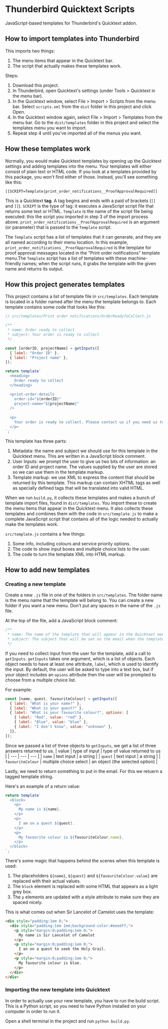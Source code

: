 
Thunderbird Quicktext Scripts
=============================

JavaScript-based templates for Thunderbird's Quicktext addon.

How to import templates into Thunderbird
----------------------------------------

This imports two things:
1. The menu items that appear in the Quicktext bar.
2. The script that actually makes these templates work.

Steps:
1. Download this project.
2. In Thunderbird, open Quicktext's settings (under Tools > Quicktext in the menu bar).
3. In the Quicktext window, select File > Import > Scripts from the menu bar. Select `scripts.xml` from the `dist` folder in this project and click Open.
4. In the Quicktext window again, select File > Import > Templates from the menu bar. Go to the `dist/templates` folder in this project and select the templates menu you want to import.
5. Repeat step 4 until you've imported all of the menus you want.

How these templates work
------------------------

Normally, you would make Quicktext templates by opening up the Quicktext settings and adding templates into the menu. Your templates will either consist of plain text or HTML code. If you look at a templates provided by this package, you won't find either of those. Instead, you'll see something like this:

```
[[SCRIPT=Template|print_order_notifications__ProofApprovalRequired]]
```

This is a Quicktext **tag**. A tag begins and ends with a paid of brackets (`[[` and `]]`). `SCRIPT` is the type of tag: it executes a JavaScript script file that returns some text or HTML. `Template` is the name of the script file being executed: this the script you imported in step 3 of the import process above. `print_order_notifications__ProofApprovalRequired` is an argument (or parameter) that is passed to the `Template` script.

The `Template` script has a list of templates that it can generate, and they are all named according to their menu location. In this example, `print_order_notifications__ProofApprovalRequired` is the template for proof approval messages located in the "Print order notifications" template menu.The `Template` script has a list of templates with these machine-friendly names; when the script runs, it grabs the template with the given name and returns its output.

How this project generates templates
------------------------------------

This project contains a list of template file in `src/templates`. Each template is located in a folder named after the menu the template belongs to. Each template contains some code that looks like this:

```js
// src/templates/Print order notifications/OrderReadyToCollect.js

/**
 * name: Order ready to collect
 * subject: Your order is ready to collect
 */

const [orderID, projectName] = getInputs([
  { label: "Order ID" },
  { label: "Project name" },
]);

return template`
  <heading>
    Order ready to collect
  </heading>

  <print-order-details
    order-id="${orderID}"
    project-name="${projectName}"
  />
  
  <p>
    Your order is ready to collect. Please contact us if you need us to deliver it to you.
  </p>
`;
```

This template has three parts:
1. Metadata: the name and subject we should use for this template in the Quicktext menu. This are written in a JavaScript block comment.
2. User Inputs: we prompt the user to give us two bits of information: an order ID and project name. The values supplied by the user are stored so we can use them in the template markup.
3. Template markup: we use XML to express the content that should be returned by this template. This markup can contain XHTML tags as well as specially defined tags that will be translated into valid HTML.

When we run `build.py`, it collects these templates and makes a bunch of template import files, found in `dist/templates`. You import these to create the menu items that appear in the Quicktext menu. It also collects these templates and combines them with the code in `src/template.js` to make a complete JavaScript script that contains all of the logic needed to actually make the templates work.

`src/template.js` contains a few things:
1. Some info, including colours and service priority options.
2. The code to show input boxes and multiple choice lists to the user. 
3. The code to turn the template XML into HTML markup.

How to add new templates
------------------------

### Creating a new template

Create a new `.js` file in one of the folders in `src/templates`. The folder name is the menu name that the template will belong to. You can create a new folder if you want a new menu. Don't put any spaces in the name of the `.js` file.

At the top of the file, add a JavaScript block comment:
```js
/**
 * name: The name of the template that will appear in the Quicktext menu bar
 * subject: The subject that will be set on the email when the template is selected
 */
 ```

If you need to collect input from the user for the template, add a call to `getInputs`. `getInputs` takes one argument, which is a list of objects. Each object needs to have at least one attribute, `label`, which is used to identify the input. By default, the user will be asked to type into a text box, but if your object includes an `opions` attribute then the user will be prompted to choose from a multiple choice list.

For example:
```js
const [name, quest, favouriteColour] = getInputs([
  { label: "What is your name?" },
  { label: "What is your quest?" },
  { label: "What is your favourite colour?", options: [
    { label: "Red", value: "red" },
    { label: "Blue", value: "blue" },
    { label: "I don't know", value: "unknown" },
  ]},
]);
```
Since we passed a list of three objects to `getInputs`, we get a list of three answers returned to us.
| value              | type of input           | type of value returned to us    |
| ---                | ---                     | ---                             |
| `name`             | text input              | a string                        |
| `quest`            | text input              | a string                        |
| `favouriteColour`  | multiple choice select  | an object (the selected option) |

Lastly, we need to return something to put in the email. For this we retuern a tagged template string.

Here's an example of a return value:
```js
return template`
  <block>
    <p>
      My name is ${name}.
    </p>
    <p>
      I am on a quest ${quest}.
    </p>
    <p>
      My favourite colour is ${favouriteColour.name}.
    </p>
  </block>
`;
```

There's some magic that happens behind the scenes when this template is used:
1. The placeholders `${name}`, `${quest}` and `${favouriteColour.value}` are replaced with their actual values.
2. The `block` element is replaced with some HTML that appears as a light grey box.
3. The `p` elements are updated with a style attribute to make sure they are spaced nicely.

This is what comes out when Sir Lancelot of Camelot uses the template:

```html
<div style="padding:1em 0;">
  <div style="padding:1em 1em;background-color:#eeedff;">
    <p style="margin:0;padding:1em 0;">
      My name is Sir Lancelot of Camelot
    </p>
    <p style="margin:0;padding:1em 0;">
      I an on a quest to seek the Holy Grail. 
    </p>
    <p style="margin:0;padding:1em 0;">
      My favourite colour is blue.
    </p>
  </div>
</div>
```

### Importing the new template into Quicktext

In order to actually use your new template, you have to run the build script. This is a Python script, so you need to have Python installed on your computer in order to run it.

Open a shell terminal in the project and run `python build.py`. 




